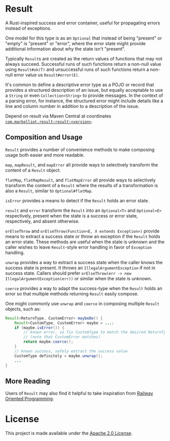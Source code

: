 # Result
A Rust-inspired success and error container, useful for propagating errors instead of exceptions.

One model for this type is as an `Optional` that instead of being "present" or "empty"
is "present" or "error", where the error state might provide additional information about why the
state isn't "present".

Typically `Result`s are created as the return values of functions that may not always
succeed. Successful runs of such functions return a non-null value using `Result#ok(T)`
and unsuccessful runs of such functions return a non-null error value us `Result#error(E)`.

It's common to define a descriptive error type as a POJO or record that provides a structured
description of an issue, but equally acceptable to use a `String` or even `Collection<String>` to
provide messages. In the context of a parsing error, for instance, the structured error might
include details like a line and column number in addition to a description of the issue.

Depend on result via Maven Central at coordinates 
[`com.markelliot.result:result:<version>`](https://search.maven.org/artifact/com.markelliot.result/result).

## Composition and Usage
`Result` provides a number of convenience methods to make composing usage both easier and more
readable.

`map`, `mapResult`, and `mapError` all provide ways to selectively transform the content of a
`Result` object.

`flatMap`, `flatMapResult`, and `flatMapError` all provide ways to selectively transform the content
of a `Result` where the results of a transformation is also a `Result`, similar to
`Optional#flatMap`.

`isError` provides a means to detect if the `Result` holds an error state.

`result` and `error` transform the `Result` into an `Optional<T>` and `Optional<E>` respectively,
present when the state is a success or error state, respectively, and absent otherwise.

`orElseThrow` and `orElseThrow(Function<E, X extends Exception>)` provide means to extract a
success state or throw an exception if the `Result` holds an error state. These methods are useful
when the state is unknown and the caller wishes to leave `Result`-style error handling in favor
of `Exception` handling.

`unwrap` provides a way to extract a success state when the caller knows the success state is
present. It throws an `IllegalArgumentException` if not in success state. Callers should prefer
`orElseThrow(err -> new IllegalArgumentException(err))` or  similar when the state is unknown.

`coerce` provides a way to adapt the success-type when the `Result` holds an error so that multiple
methods returning `Result` easily compose.

One might commonly use `unwrap` and `coerce` in composing multiple `Result` objects, such as:
```java
Result<ReturnType, CustomError> maybeDo() {
    Result<CustomType, CustomError> maybe = ...;
    if (maybe.isError()) {
        // known error, so fix CustomType to match the desired ReturnType
        // (note that CustomError matches)
        return maybe.coerce();
    }
    // known success, safely extract the success value
    CustomType definitely = maybe.unwrap();
    ...
}
```

## More Reading
Users of `Result` may also find it helpful to take inspiration from
[Railway Oriented Programming](https://fsharpforfunandprofit.com/rop/).

# License
This project is made available under the [Apache 2.0 License](/LICENSE).
